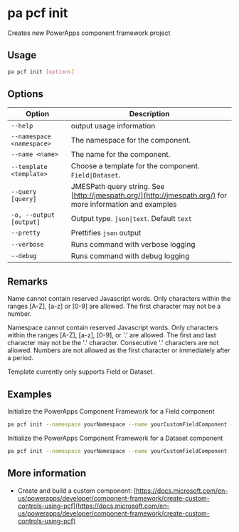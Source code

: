 # pa pcf init

Creates new PowerApps component framework project

## Usage

```sh
pa pcf init [options]
```

## Options

Option|Description
------|-----------
`--help`|output usage information
`--namespace <namespace>`|The namespace for the component.
`--name <name>`|The name for the component.
`--template <template>`|Choose a template for the component. `Field\|Dataset`.
`--query [query]`|JMESPath query string. See [http://jmespath.org/](http://jmespath.org/) for more information and examples
`-o, --output [output]`|Output type. `json\|text`. Default `text`
`--pretty`|Prettifies `json` output
`--verbose`|Runs command with verbose logging
`--debug`|Runs command with debug logging

## Remarks

Name cannot contain reserved Javascript words. Only characters within the ranges [A-Z], [a-z] or [0-9] are allowed. The first character may not be a number.

Namespace cannot contain reserved Javascript words. Only characters within the ranges [A-Z], [a-z], [0-9], or '.' are allowed. The first and last character may not be the '.' character. Consecutive '.' characters are not allowed. Numbers are not allowed as the first character or immediately after a period.

Template currently only supports Field or Dataset.

## Examples

Initialize the PowerApps Component Framework for a Field component

```sh
pa pcf init --namespace yourNamespace --name yourCustomFieldComponent --template Field
```

Initialize the PowerApps Component Framework for a Dataset component

```sh
pa pcf init --namespace yourNamespace --name yourCustomFieldComponent --template Dataset
```

## More information

- Create and build a custom component: [https://docs.microsoft.com/en-us/powerapps/developer/component-framework/create-custom-controls-using-pcf](https://docs.microsoft.com/en-us/powerapps/developer/component-framework/create-custom-controls-using-pcf)
